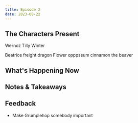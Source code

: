 ```yaml
---
title: Episode 2
date: 2023-08-22
---
```


## The Characters Present
Wernoz
Tilly
Winter

Beatrice freight dragon
Flower opppssum
cinnamon the beaver

## What's Happening Now
## Notes & Takeaways
## Feedback
- Make Grumplehop somebody important
